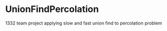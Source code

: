 UnionFindPercolation
====================

1332 team project applying slow and fast union find to percolation problem
